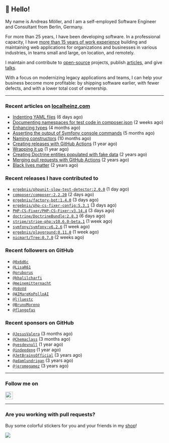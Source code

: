 ## :wave: Hello!

My name is Andreas Möller, and I am a self-employed Software Engineer and Consultant from Berlin, Germany.

For more than 25 years, I have been developing software. In a professional capacity, I have [more than 15 years of work experience](https://localheinz.com/work-experience/) building and maintaining web applications for organizations and businesses in various industries, in teams small and large, on location, and remotely.

I maintain and contribute to [open-source](https://localheinz.com/open-source/) projects, publish [articles](https://localheinz.com/articles/), and give [talks](https://localheinz.com/talks).

With a focus on modernizing legacy applications and teams, I can help your business become more profitable: by shipping software earlier, with fewer defects, and with a lower total cost of ownership.

<hr>

### Recent articles on [localheinz.com](https://localheinz.com/articles/)

- [Indenting YAML files](https://localheinz.com/articles/2023/02/06/indenting-yaml-files/) (6 days ago)
- [Documenting namespaces for test code in composer.json](https://localheinz.com/articles/2023/01/29/documenting-namespaces-for-test-code-in-composer.json/) (2 weeks ago)
- [Enhancing types](https://localheinz.com/articles/2022/09/20/enhancing-types/) (4 months ago)
- [Asserting the output of Symfony console commands](https://localheinz.com/articles/2022/08/29/asserting-the-output-of-symfony-console-commands/) (5 months ago)
- [Naming constructors](https://localheinz.com/articles/2022/03/26/naming-constructors/) (10 months ago)
- [Creating releases with GitHub Actions](https://localheinz.com/articles/2022/01/24/creating-releases-with-github-actions/) (1 year ago)
- [Wrapping it up](https://localheinz.com/articles/2021/12/31/wrapping-it-up/) (1 year ago)
- [Creating Doctrine entities populated with fake data](https://localheinz.com/articles/2020/07/16/creating-doctrine-entities-populated-with-fake-data/) (2 years ago)
- [Merging pull requests with GitHub Actions](https://localheinz.com/articles/2020/06/15/merging-pull-requests-with-github-actions/) (2 years ago)
- [Black lives matter](https://localheinz.com/articles/2020/06/12/black-lives-matter/) (2 years ago)

### Recent releases I have contributed to

- [`ergebnis/phpunit-slow-test-detector:2.0.0`](https://github.com/ergebnis/phpunit-slow-test-detector/releases/tag/2.0.0) (1 day ago)
- [`composer/composer:2.2.20`](https://github.com/composer/composer/releases/tag/2.2.20) (2 days ago)
- [`ergebnis/factory-bot:1.4.0`](https://github.com/ergebnis/factory-bot/releases/tag/1.4.0) (3 days ago)
- [`ergebnis/php-cs-fixer-config:5.3.1`](https://github.com/ergebnis/php-cs-fixer-config/releases/tag/5.3.1) (3 days ago)
- [`PHP-CS-Fixer/PHP-CS-Fixer:v3.14.4`](https://github.com/PHP-CS-Fixer/PHP-CS-Fixer/releases/tag/v3.14.4) (3 days ago)
- [`doctrine/DoctrineBundle:2.8.3`](https://github.com/doctrine/DoctrineBundle/releases/tag/2.8.3) (6 days ago)
- [`stripe/stripe-php:v10.6.0-beta.1`](https://github.com/stripe/stripe-php/releases/tag/v10.6.0-beta.1) (1 week ago)
- [`symfony/symfony:v6.2.6`](https://github.com/symfony/symfony/releases/tag/v6.2.6) (1 week ago)
- [`ergebnis/playground:0.11.0`](https://github.com/ergebnis/playground/releases/tag/0.11.0) (1 week ago)
- [`nicmart/Tree:0.7.0`](https://github.com/nicmart/Tree/releases/tag/0.7.0) (2 weeks ago)

### Recent followers on GitHub

- [`@0x6d6c`](https://github.com/0x6d6c)
- [`@LisaR61`](https://github.com/LisaR61)
- [`@oruborus`](https://github.com/oruborus)
- [`@khalilcharfi`](https://github.com/khalilcharfi)
- [`@meinemitternacht`](https://github.com/meinemitternacht)
- [`@VdoVd`](https://github.com/VdoVd)
- [`@AIMareKoPolloAI`](https://github.com/AIMareKoPolloAI)
- [`@ljluestc`](https://github.com/ljluestc)
- [`@BrunoMoreno`](https://github.com/BrunoMoreno)
- [`@flangofas`](https://github.com/flangofas)

### Recent sponsors on GitHub

- [`@JesusValera`](https://github.com/JesusValera) (3 months ago)
- [`@Chemaclass`](https://github.com/Chemaclass) (3 months ago)
- [`@yesdevnull`](https://github.com/yesdevnull) (1 year ago)
- [`@indeedeng`](https://github.com/indeedeng) (1 year ago)
- [`@JetBrainsOfficial`](https://github.com/JetBrainsOfficial) (3 years ago)
- [`@adamlundrigan`](https://github.com/adamlundrigan) (3 years ago)
- [`@jeromegamez`](https://github.com/jeromegamez) (3 years ago)

<hr>

### Follow me on

<p>
    <a target="_blank" href="https://twitter.com/intent/follow?screen_name=localheinz" title="Follow @localheinz on Twitter"><img src="https://cdn.jsdelivr.net/npm/simple-icons@3.9.0/icons/twitter.svg" width="24px" height="24px"></a>
</p>

<hr>

### Are you working with pull requests?

Buy some colorful stickers for you and your friends in my <a target="_blank" href="https://shop.localheinz.com" title="shop.localheinz.com">shop</a>!

[![](https://localheinz.com/permanent/img/localheinz/localheinz)](https://localheinz.com/permanent/url/localheinz/localheinz)
